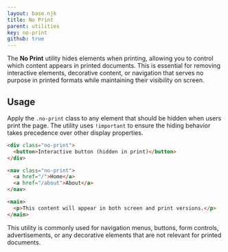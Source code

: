 ```yaml
---
layout: base.njk
title: No Print
parent: utilities
key: no-print
github: true
---
```


The **No Print** utility hides elements when printing, allowing you to control which content appears in printed documents. This is essential for removing interactive elements, decorative content, or navigation that serves no purpose in printed formats while maintaining their visibility on screen.

## Usage

Apply the `.no-print` class to any element that should be hidden when users print the page. The utility uses `!important` to ensure the hiding behavior takes precedence over other display properties.

```html
<div class="no-print">
  <button>Interactive button (hidden in print)</button>
</div>

<nav class="no-print">
  <a href="/">Home</a>
  <a href="/about">About</a>
</nav>

<main>
  <p>This content will appear in both screen and print versions.</p>
</main>
```

This utility is commonly used for navigation menus, buttons, form controls, advertisements, or any decorative elements that are not relevant for printed documents.
